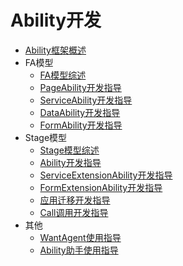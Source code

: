 # Ability开发
 - [Ability框架概述](ability-brief.md)
 - FA模型
   - [FA模型综述](fa-brief.md)
   - [PageAbility开发指导](fa-pageability.md)
   - [ServiceAbility开发指导](fa-serviceability.md)
   - [DataAbility开发指导](fa-dataability.md)
   - [FormAbility开发指导](fa-formability.md)
 - Stage模型
   - [Stage模型综述](stage-brief.md)
   - [Ability开发指导](stage-ability.md)
   - [ServiceExtensionAbility开发指导](stage-serviceextension.md)
   - [FormExtensionAbility开发指导](stage-formextension.md)
   - [应用迁移开发指导](stage-ability-continuation.md)
   - [Call调用开发指导](stage-call.md)
 - 其他
   - [WantAgent使用指导](wantagent.md)
   - [Ability助手使用指导](ability-assistant-guidelines.md)